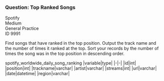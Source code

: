 ### Question: Top Ranked Songs

Spotify <br>
Medium <br>
General Practice <br>
ID 9991 <br>


Find songs that have ranked in the top position.
Output the track name and the number of times it ranked at the top.
Sort your records by the number of times the song was in the top position in descending order.

spotify_worldwide_daily_song_ranking
|variable|type|
|-|-|
|id|int|
|position|int|
|trackname|varchar|
|artist|varchar|
|streams|int|
|url|varchar|
|date|datetime|
|region|varchar|

